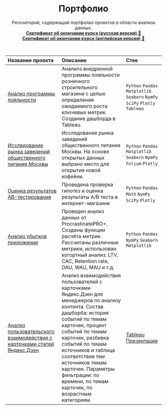 <center><h1>Портфолио</h1></center>
<p align=center>
Репозиторий, содержащий портфолио проектов в области анализа данных.
  
<br>
  <a href=https://github.com/Valeria-Shakulia/Portfolio/blob/f960d45f6e4c6ab579addec9c475098a968f5a4f/%D0%A1%D0%B5%D1%80%D1%82%D0%B8%D1%84%D0%B8%D0%BA%D0%B0%D1%82%20%D0%BE%D0%B1%20%D0%BE%D0%BA%D0%BE%D0%BD%D1%87%D0%B0%D0%BD%D0%B8%D0%B8%20%D0%BA%D1%83%D1%80%D1%81%D0%B0%20(%D1%80%D1%83%D1%81%D1%81%D0%BA%D0%B0%D1%8F%20%D0%B2%D0%B5%D1%80%D1%81%D0%B8%D1%8F).pdf><b>Сертификат об окончании курса (русская версия)</b> &#128209 </a><br>
    <a href=https://github.com/Valeria-Shakulia/Portfolio/blob/f960d45f6e4c6ab579addec9c475098a968f5a4f/%D0%A1%D0%B5%D1%80%D1%82%D0%B8%D1%84%D0%B8%D0%BA%D0%B0%D1%82%20%D0%BE%D0%B1%20%D0%BE%D0%BA%D0%BE%D0%BD%D1%87%D0%B0%D0%BD%D0%B8%D0%B8%20%D0%BA%D1%83%D1%80%D1%81%D0%B0%20(%D0%B0%D0%BD%D0%B3%D0%BB%D0%B8%D0%B9%D1%81%D0%BA%D0%B0%D1%8F%20%D0%B2%D0%B5%D1%80%D1%81%D0%B8%D1%8F).pdf><b>Сертификат об окончании курса (английская версия)</b> &#128209 </a>
</p><br>


| Название проекта | Описание | Стек |
| :---------------------- | :---------------------- | :---------------------- |
| [Анализ программы лояльности](https://github.com/Valeria-Shakulia/Portfolio/tree/37e11978b6f8fe61726e4785479adfc7f949a8e6/%D0%90%D0%BD%D0%B0%D0%BB%D0%B8%D0%B7%20%D0%BF%D1%80%D0%BE%D0%B3%D1%80%D0%B0%D0%BC%D0%BC%D1%8B%20%D0%BB%D0%BE%D1%8F%D0%BB%D1%8C%D0%BD%D0%BE%D1%81%D1%82%D0%B8)| Аналилз внедренной программы лояльности розничного строительного магазина с целью определения ожидаемого роста ключевых метрик. Создание дашборда в Tableau. | `Python` `Pandas` `Matplotlib` `Seaborn` `NymPy` `SciPy` `Plotly` `Tableau` |
| [Исследование рынка заведений общественного питания Москвы](https://github.com/Valeria-Shakulia/Portfolio/tree/23ef3e77a19c2fbe1471912218c3be54bda844ff/%D0%98%D1%81%D1%81%D0%BB%D0%B5%D0%B4%D0%BE%D0%B2%D0%B0%D0%BD%D0%B8%D0%B5%20%D1%80%D1%8B%D0%BD%D0%BA%D0%B0%20%D0%B7%D0%B0%D0%B2%D0%B5%D0%B4%D0%B5%D0%BD%D0%B8%D0%B9%20%D0%BE%D0%B1%D1%89%D0%B5%D1%81%D1%82%D0%B2%D0%B5%D0%BD%D0%BD%D0%BE%D0%B3%D0%BE%20%D0%BF%D0%B8%D1%82%D0%B0%D0%BD%D0%B8%D1%8F%20%D0%9C%D0%BE%D1%81%D0%BA%D0%B2%D1%8B)| Исследование рынка заведений общественного питания Москвы. На основе открытых данных выбрано место для открытия новой кофейни.| `Python` `Pandas` `Matplotlib` `Seaborn` `NymPy` `Folium` `Plotly` |
| [Оценка результатов АB-тестирования](https://github.com/Valeria-Shakulia/Portfolio/tree/91b6e60af2a23a3f8281be89f2a1bb2f272cee1e/%D0%9E%D1%86%D0%B5%D0%BD%D0%BA%D0%B0%20%D1%80%D0%B5%D0%B7%D1%83%D0%BB%D1%8C%D1%82%D0%B0%D1%82%D0%BE%D0%B2%20%D0%90B-%D1%82%D0%B5%D1%81%D1%82%D0%B8%D1%80%D0%BE%D0%B2%D0%B0%D0%BD%D0%B8%D1%8F)| Проведена проверка гипотез и оценка результаты A/B теста в интернет-магазине | `Python` `Pandas` `Math` `NymPy` `SciPy` `Plotly` |
| [Анализ убытков приложения](https://github.com/Valeria-Shakulia/Portfolio/tree/1e6c4793e6acb44b7c2b7dbed30468e89dca612f/%D0%90%D0%BD%D0%B0%D0%BB%D0%B8%D0%B7%20%D1%83%D0%B1%D1%8B%D1%82%D0%BA%D0%BE%D0%B2%20%D0%BF%D1%80%D0%B8%D0%BB%D0%BE%D0%B6%D0%B5%D0%BD%D0%B8%D1%8F)| Проведен анализ данных от ProcrastinatePRO+. Созданы функции расчёта метрик. Рассчитаны различные метрики, использован когортный анализ: LTV, CAC, Retention rate, DAU, WAU, MAU и т.д. | `Python` `Pandas` `NymPy` `Seaborn` `Matplotlib` |
| [Анализ пользовательского взаимодействия с карточками статей Яндекс.Дзен](https://public.tableau.com/app/profile/valeria.shakulia/viz/Project_16848553780730/Project?publish=yes)| Анализ взаимодействия пользователей с карточками Яндекс.Дзен для менеджеров по анализу контента. Состав дашборба: история событий по темам карточек, процент событий по темам карточек, разбивка событий по темам источников и таблица соответствия тем источников темам карточек. Параметры фильтрации: по времени, по темам карточек, по возрастным категориям. | [Tableau](https://public.tableau.com/app/profile/valeria.shakulia/viz/Project_16848553780730/Project?publish=yes) [Презентация](https://disk.yandex.ru/i/m-LRw9YN16elnw)
